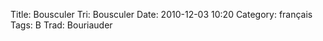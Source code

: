 Title: Bousculer
 Tri: Bousculer
 Date: 2010-12-03 10:20
 Category: français
 Tags: B
 Trad: Bouriauder
 